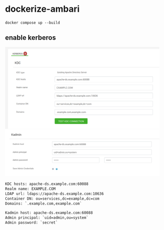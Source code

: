# dockerize-ambari

```
docker compose up --build
```



## enable kerberos

![configure-kerberos-1](images/configure-kerberos-1.png)
![configure-kerberos-2](images/configure-kerberos-2.png)


```
KDC hosts: apache-ds.example.com:60088
Realm name: EXAMPLE.COM
LDAP url: ldaps://apache-ds.example.com:10636
Container DN: ou=services,dc=example,dc=com
Domains: `.example.com,example.com`
```
```
Kadmin host: apache-ds.example.com:60088
Admin principal: `uid=admin,ou=system`
Admin password: `secret`
```
